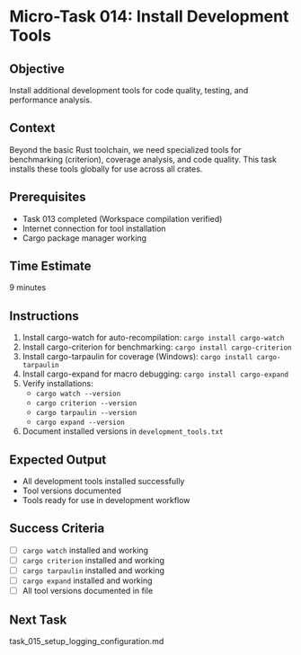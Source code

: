 # Micro-Task 014: Install Development Tools

## Objective
Install additional development tools for code quality, testing, and performance analysis.

## Context
Beyond the basic Rust toolchain, we need specialized tools for benchmarking (criterion), coverage analysis, and code quality. This task installs these tools globally for use across all crates.

## Prerequisites
- Task 013 completed (Workspace compilation verified)
- Internet connection for tool installation
- Cargo package manager working

## Time Estimate
9 minutes

## Instructions
1. Install cargo-watch for auto-recompilation: `cargo install cargo-watch`
2. Install cargo-criterion for benchmarking: `cargo install cargo-criterion`
3. Install cargo-tarpaulin for coverage (Windows): `cargo install cargo-tarpaulin`
4. Install cargo-expand for macro debugging: `cargo install cargo-expand`
5. Verify installations:
   - `cargo watch --version`
   - `cargo criterion --version`
   - `cargo tarpaulin --version`
   - `cargo expand --version`
6. Document installed versions in `development_tools.txt`

## Expected Output
- All development tools installed successfully
- Tool versions documented
- Tools ready for use in development workflow

## Success Criteria
- [ ] `cargo watch` installed and working
- [ ] `cargo criterion` installed and working
- [ ] `cargo tarpaulin` installed and working
- [ ] `cargo expand` installed and working
- [ ] All tool versions documented in file

## Next Task
task_015_setup_logging_configuration.md